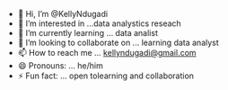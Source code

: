 - 👋 Hi, I’m @KellyNdugadi
- 👀 I’m interested in ...data analystics reseach
- 🌱 I’m currently learning ... data analist
- 💞️ I’m looking to collaborate on ... learning data analyst
- 📫 How to reach me ... kellyndugadi@gmail.com
- 😄 Pronouns: ... he/him
- ⚡ Fun fact: ... open tolearning and collaboration 

<!---
KellyNdugadi/KellyNdugadi is a ✨ special ✨ repository because its `README.md` (this file) appears on your GitHub profile.
You can click the Preview link to take a look at your changes.
--->
